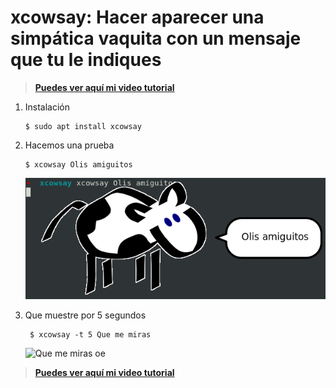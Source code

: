 # xcowsay: Hacer aparecer una simpática vaquita con un mensaje que tu le indiques
>**[Puedes ver aquí mi video tutorial](https://www.youtube.com/watch?v=c8LpGk5x-rA "Dale clic para ver mi tutorial")**
1. Instalación
   ```
   $ sudo apt install xcowsay
   ```
2. Hacemos una prueba
   ```
   $ xcowsay Olis amiguitos
   ```
   ![](./img/1.png "olis")

3. Que muestre por 5 segundos
   ```
    $ xcowsay -t 5 Que me miras
    ```
   ![](./img/2.png "Que me miras oe")

>**[Puedes ver aquí mi video tutorial](https://www.youtube.com/watch?v=c8LpGk5x-rA "Dale clic para ver mi tutorial")**
